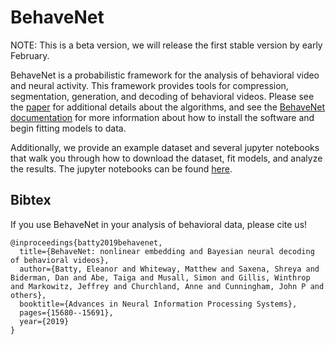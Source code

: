 # BehaveNet

NOTE: This is a beta version, we will release the first stable version by early February.

BehaveNet is a probabilistic framework for the analysis of behavioral video and neural activity. 
This framework provides tools for compression, segmentation, generation, and decoding of behavioral 
videos. Please see the 
[paper](https://papers.nips.cc/paper/9701-behavenet-nonlinear-embedding-and-bayesian-neural-decoding-of-behavioral-videos) 
for additional details about the algorithms, and see the
[BehaveNet documentation](https://behavenet.readthedocs.io/en/latest/) 
for more information about how to install the software and begin fitting models to data. 

Additionally, we provide an example dataset and several jupyter notebooks that walk you through how 
to download the dataset, fit models, and analyze the results. The jupyter notebooks can be found 
[here](examples).

## Bibtex

If you use BehaveNet in your analysis of behavioral data, please cite us!

    @inproceedings{batty2019behavenet,
      title={BehaveNet: nonlinear embedding and Bayesian neural decoding of behavioral videos},
      author={Batty, Eleanor and Whiteway, Matthew and Saxena, Shreya and Biderman, Dan and Abe, Taiga and Musall, Simon and Gillis, Winthrop and Markowitz, Jeffrey and Churchland, Anne and Cunningham, John P and others},
      booktitle={Advances in Neural Information Processing Systems},
      pages={15680--15691},
      year={2019}
    }
